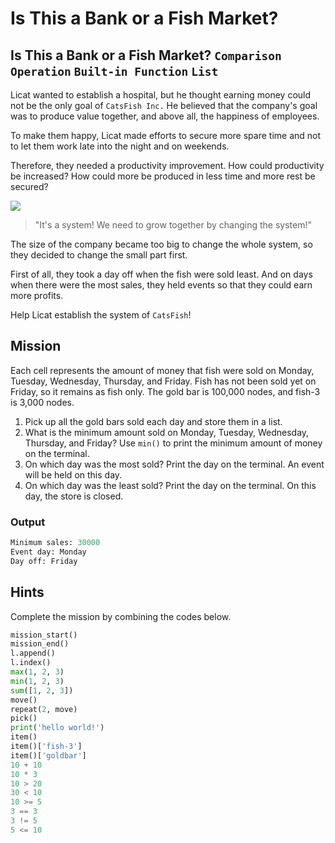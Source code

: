 # Is This a Bank or a Fish Market?

## Is This a Bank or a Fish Market? `Comparison Operation` `Built-in Function` `List`

Licat wanted to establish a hospital, but he thought earning money could not be the only goal of `CatsFish Inc.` He believed that the company's goal was to produce value together, and above all, the happiness of employees.

To make them happy, Licat made efforts to secure more spare time and not to let them work late into the night and on weekends.

Therefore, they needed a productivity improvement. How could productivity be increased? How could more be produced in less time and more rest be secured?

![](./6.webp)

> "It's a system! We need to grow together by changing the system!"

The size of the company became too big to change the whole system, so they decided to change the small part first.

First of all, they took a day off when the fish were sold least. And on days when there were the most sales, they held events so that they could earn more profits.

Help Licat establish the system of `CatsFish`!


## Mission

Each cell represents the amount of money that fish were sold on Monday, Tuesday, Wednesday, Thursday, and Friday. Fish has not been sold yet on Friday, so it remains as fish only. The gold bar is 100,000 nodes, and fish-3 is 3,000 nodes.

1. Pick up all the gold bars sold each day and store them in a list.
2. What is the minimum amount sold on Monday, Tuesday, Wednesday, Thursday, and Friday? Use `min()` to print the minimum amount of money on the terminal.
3. On which day was the most sold? Print the day on the terminal. An event will be held on this day.
4. On which day was the least sold? Print the day on the terminal. On this day, the store is closed.

### Output

```python
Minimum sales: 30000
Event day: Monday
Day off: Friday
```


## Hints
Complete the mission by combining the codes below.
```python
mission_start()
mission_end()
l.append()
l.index()
max(1, 2, 3)
min(1, 2, 3)
sum([1, 2, 3])
move()
repeat(2, move)
pick()
print('hello world!')
item()
item()['fish-3']
item()['goldbar']
10 + 10
10 * 3
10 > 20
30 < 10
10 >= 5
3 == 3
3 != 5
5 <= 10
```
